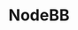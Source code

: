 ---
draft: false
title: NodeBB
content:
  id: nodebb
  name: NodeBB
  logo: /images/applications/forum-community/nodebb/logo.png
  website: https://nodebb.org/
  iframe_website: /website-iframe/applications/forum-community/nodebb
  dashboardImage: /images/applications/forum-community/nodebb/screenshot-1.jpg
  short_description: NodeBB is next-generation forum software - powerful, mobile-ready and easy to use.
  description: "NodeBB's high-performance community discussion platform offers fast and dependable performance that supports even the biggest and most active community. NodeBB forums look great on all devices – phone, tablet, or desktop. You can customize colors, icons, layout, and more with a few clicks."
  features:
    - title: Mobile-first responsive
      description: NodeBB is mobile-first, allowing for a perfect experience on every device and screen.
    - title: International and search-optimized
      description: NodeBB has built-in localization support, with over 50 languages actively translated. You can enhance your rankings with human-readable URLs, semantic HTML with embedded microdata, and more.
    - title: Social authentication integration
      description: You can easily share content to Facebook, Google and Twitter, bringing more visitors to your community.
    - title: Real-time streaming, native analytics
      description: NodeBB enables fast interaction with instant notifications, streaming posts and real-time chats. Your analytics dashboard has the real-time tools to show what content your users enjoy most.
  screenshots:
    - /images/applications/forum-community/nodebb/screenshot-1.jpg
    - /images/applications/forum-community/nodebb/screenshot-2.jpg
---